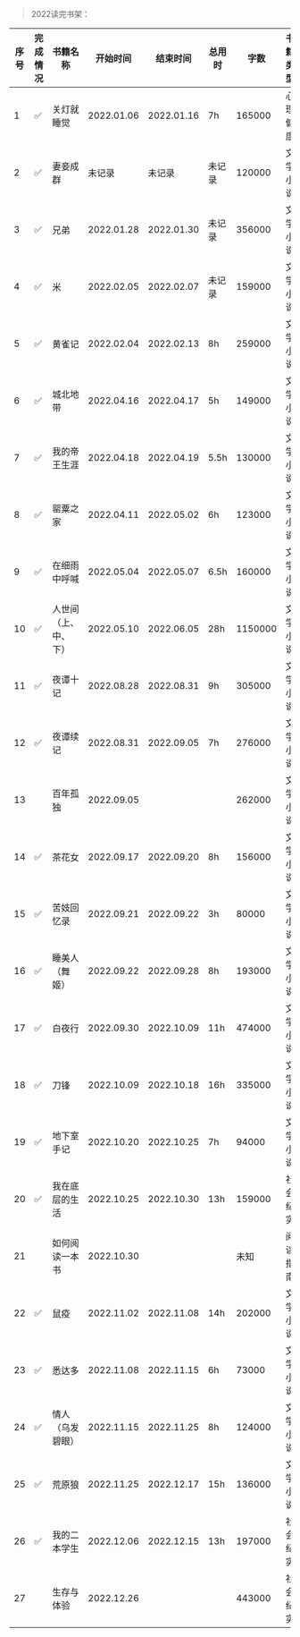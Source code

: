>2022读完书架：

| 序号 | 完成情况 | 书籍名称 | 开始时间 | 结束时间 | 总用时 | 字数 | 书籍类型 |
| --- | --- |--- |--- |--- |--- |--- |--- |
| 1 | ✅ | 关灯就睡觉 | 2022.01.06 | 2022.01.16 | 7h | 165000 | 心理健康 |
| 2 | ✅ | 妻妾成群 | 未记录 | 未记录 | 未记录 | 120000 | 文学小说 |
| 3 | ✅ | 兄弟 | 2022.01.28 | 2022.01.30 | 未记录 | 356000 | 文学小说 |
| 4 | ✅ | 米 | 2022.02.05 | 2022.02.07 | 未记录 | 159000 | 文学小说 |
| 5 | ✅ | 黄雀记 | 2022.02.04 | 2022.02.13 | 8h | 259000 | 文学小说 |
| 6 | ✅ | 城北地带 | 2022.04.16 | 2022.04.17 | 5h | 149000 | 文学小说 |
| 7 | ✅ | 我的帝王生涯 | 2022.04.18 | 2022.04.19 | 5.5h | 130000 | 文学小说 |
| 8 | ✅ | 罂粟之家 | 2022.04.11 | 2022.05.02 | 6h | 123000 | 文学小说 |
| 9 | ✅ | 在细雨中呼喊 | 2022.05.04 |2022.05.07 | 6.5h | 160000 | 文学小说 |
| 10 | ✅ | 人世间（上、中、下）	 | 2022.05.10 | 2022.06.05 | 28h | 1150000| 文学小说 |
| 11 | ✅ | 夜谭十记 | 2022.08.28 | 2022.08.31 | 9h | 305000 | 文学小说 |
| 12 | ✅ | 夜谭续记 | 2022.08.31 | 2022.09.05 | 7h | 276000 | 文学小说 |
| 13 |    | 百年孤独 | 2022.09.05 |  |  | 262000 | 文学小说 |
| 14 | ✅ | 茶花女 | 2022.09.17 | 2022.09.20 | 8h | 156000 | 文学小说 |
| 15 | ✅ | 苦妓回忆录 | 2022.09.21 | 2022.09.22 | 3h | 80000 | 文学小说 |
| 16 | ✅ | 睡美人（舞姬） | 2022.09.22 | 2022.09.28 | 8h | 193000 | 文学小说 |
| 17 | ✅ | 白夜行 | 2022.09.30 | 2022.10.09 | 11h | 474000 | 文学小说 |
| 18 | ✅ | 刀锋 | 2022.10.09 | 2022.10.18 | 16h | 335000 | 文学小说 |
| 19 | ✅ | 地下室手记 | 2022.10.20 | 2022.10.25 | 7h | 94000 | 文学小说 |
| 20 | ✅ | 我在底层的生活 | 2022.10.25 | 2022.10.30 | 13h | 159000 | 社会纪实 |
| 21 |    | 如何阅读一本书 | 2022.10.30 | | | 未知 | 阅读指南 |
| 22 | ✅ | 鼠疫 | 2022.11.02 | 2022.11.08 | 14h | 202000 | 文学小说 |
| 23 | ✅ | 悉达多 | 2022.11.08 | 2022.11.15 | 6h | 73000 | 文学小说 |
| 24 | ✅ | 情人（乌发碧眼） | 2022.11.15 | 2022.11.25 | 8h | 124000 | 文学小说 |
| 25 | ✅ | 荒原狼 | 2022.11.25 | 2022.12.17 | 15h | 136000 | 文学小说 |
| 26 | ✅ | 我的二本学生 | 2022.12.06 | 2022.12.15 | 13h | 197000 | 社会纪实 |
| 27 |    | 生存与体验 | 2022.12.26 | | | 443000 | 社会纪实 |
